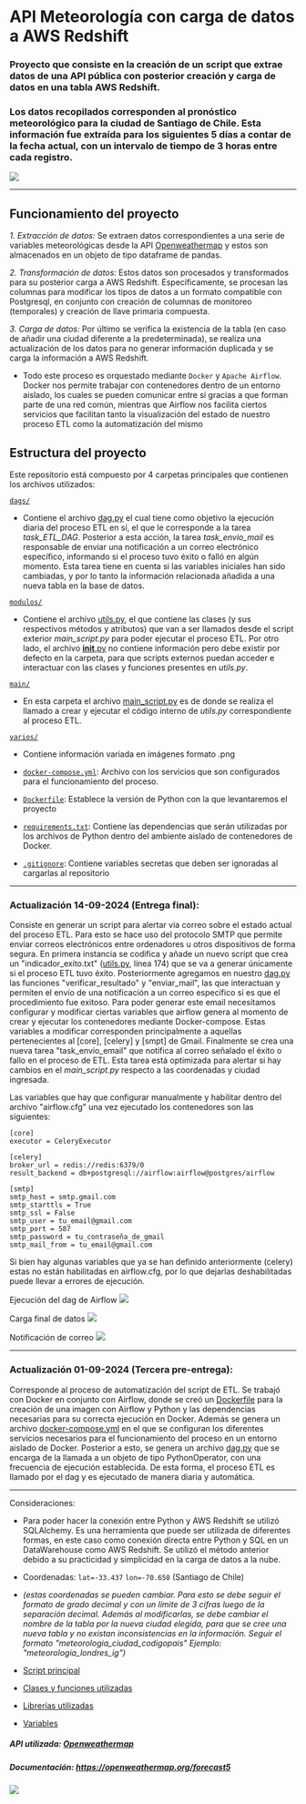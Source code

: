 # API Meteorología con carga de datos a AWS Redshift

### Proyecto que consiste en la creación de un script que extrae datos de una API pública con posterior creación y carga de datos en una tabla AWS Redshift.


### Los datos recopilados corresponden al pronóstico meteorológico para la ciudad de Santiago de Chile. Esta información fue extraída para los siguientes 5 días a contar de la fecha actual, con un intervalo de tiempo de 3 horas entre cada registro.

[![](https://github.com/cristobalqv/API_Meteorolog-a_Carga_AWSRedshift/blob/main/varios/santiago.png)](https://github.com/cristobalqv/API_Meteorolog-a_Carga_AWSRedshift/blob/main/varios/santiago.png)


------------
## Funcionamiento del proyecto
*1. Extracción de datos:*
Se extraen datos correspondientes a una serie de variables meteorológicas desde la API [Openweathermap](https://openweathermap.org/ "Openweathermap") y estos son almacenados en un objeto de tipo dataframe de pandas.


*2. Transformación de datos:*
Estos datos son procesados y transformados para su posterior carga a AWS Redshift. Específicamente, se procesan las columnas para modificar los tipos de datos a un formato compatible con Postgresql, en conjunto con creación de columnas de monitoreo (temporales) y creación de llave primaria compuesta.


*3. Carga de datos:*
Por último se verifica la existencia de la tabla (en caso de añadir una ciudad diferente a la predeterminada), se realiza una actualización de los datos para no generar información duplicada y se carga la información a AWS Redshift.


- Todo este proceso es orquestado mediante `Docker` y `Apache Airflow`. Docker nos permite trabajar con contenedores dentro de un entorno aislado, los cuales se pueden comunicar entre sí gracias a que forman parte de una red común, mientras que Airflow nos facilita ciertos servicios que facilitan tanto la visualización del estado de nuestro proceso ETL como la automatización del mismo


## Estructura del proyecto

Este repositorio está compuesto por 4 carpetas principales que contienen los archivos utilizados:

[`dags/`](https://github.com/cristobalqv/API_Meteorolog-a_Carga_AWSRedshift/tree/main/dags "`dags/`")
- Contiene el archivo [dag.py](https://github.com/cristobalqv/API_Meteorolog-a_Carga_AWSRedshift/blob/main/dags/dag.py "dag.py") el cual tiene como objetivo la ejecución diaria del proceso ETL en sí, el que le corresponde a la tarea *task_ETL_DAG*. Posterior a esta acción, la tarea *task_envio_mail* es responsable de enviar una notificación a un correo electrónico específico, informando si el proceso tuvo éxito o falló en algún momento. Esta tarea tiene en cuenta si las variables iniciales han sido cambiadas, y por lo tanto la información relacionada añadida a una nueva tabla en la base de datos.  

[`modulos/`](https://github.com/cristobalqv/API_Meteorolog-a_Carga_AWSRedshift/tree/main/modulos "`modulos/`")
- Contiene el archivo [utils.py](https://github.com/cristobalqv/API_Meteorolog-a_Carga_AWSRedshift/blob/main/modulos/utils.py "utils.py"), el que contiene las clases (y sus respectivos métodos y atributos) que van a ser llamados desde el script exterior *main_script.py* para poder ejecutar el proceso ETL. Por otro lado, el archivo [__init__.py](https://github.com/cristobalqv/API_Meteorolog-a_Carga_AWSRedshift/tree/main/modulos "__init__.py") no contiene información pero debe existir por defecto en la carpeta, para que scripts externos puedan acceder e interactuar con las clases y funciones presentes en *utils.py*. 

[`main/`](https://github.com/cristobalqv/API_Meteorolog-a_Carga_AWSRedshift/tree/main/main "`main/`")
- En esta carpeta el archivo [main_script.py](https://github.com/cristobalqv/API_Meteorolog-a_Carga_AWSRedshift/blob/main/script/main_script.py "main_script.py") es de donde se realiza el llamado a crear y ejecutar el código interno de *utils.py* correspondiente al proceso ETL. 

[`varios/`](https://github.com/cristobalqv/API_Meteorolog-a_Carga_AWSRedshift/tree/main/varios "`varios/`")
- Contiene información variada en imágenes formato .png 


- [`docker-compose.yml`](https://github.com/cristobalqv/API_Meteorolog-a_Carga_AWSRedshift/blob/main/docker-compose.yml "`docker-compose.yml`"): Archivo con los servicios que son configurados para el funcionamiento del proceso. 
- [`Dockerfile`](https://github.com/cristobalqv/API_Meteorolog-a_Carga_AWSRedshift/blob/main/Dockerfile "`Dockerfile`"): Establece la versión de Python con la que levantaremos el proyecto
- [`requirements.txt`](https://github.com/cristobalqv/API_Meteorolog-a_Carga_AWSRedshift/blob/main/requirements.txt "`requirements.txt`"): Contiene las dependencias que serán utilizadas por los archivos de Python dentro del ambiente aislado de contenedores de Docker. 
- [`.gitignore`](https://github.com/cristobalqv/API_Meteorolog-a_Carga_AWSRedshift/blob/main/.gitignore "`.gitignore`"): Contiene variables secretas que deben ser ignoradas al cargarlas al repositorio

------------

### Actualización 14-09-2024 (Entrega final):

Consiste en generar un script para alertar via correo sobre el estado actual del proceso ETL. Para esto se hace uso del protocolo SMTP que permite enviar correos electrónicos entre ordenadores u otros dispositivos de forma segura. En primera instancia se codifica y añade un nuevo script que crea un "indicador_exito.txt" ([utils.py](https://github.com/cristobalqv/API_Meteorolog-a_Carga_AWSRedshift/blob/main/modulos/utils.py "utils.py"), línea 174) que se va a generar únicamente si el proceso ETL tuvo éxito. Posteriormente agregamos en nuestro [dag.py](https://github.com/cristobalqv/API_Meteorolog-a_Carga_AWSRedshift/blob/main/dags/dag.py "dag") las funciones "verificar_resultado" y "enviar_mail", las que interactuan y permiten el envío de una notificación a un correo específico si es que el procedimiento fue exitoso. Para poder generar este email necesitamos configurar y modificar ciertas variables que airflow genera al momento de crear y ejecutar los contenedores mediante Docker-compose. Estas variables a modificar corresponden principalmente a aquellas pertenecientes al [core], [celery] y [smpt] de Gmail. 
Finalmente se crea una nueva tarea "task_envio_email" que notifica al correo señalado el éxito o fallo en el proceso de ETL. Esta tarea está optimizada para alertar si hay cambios en el *main_script.py* respecto a las coordenadas y ciudad ingresada.


Las variables que hay que configurar manualmente y habilitar dentro del archivo "airflow.cfg" una vez ejecutado los contenedores son las siguientes:

```
[core]
executor = CeleryExecutor

[celery]
broker_url = redis://redis:6379/0
result_backend = db+postgresql://airflow:airflow@postgres/airflow

[smtp]
smtp_host = smtp.gmail.com
smtp_starttls = True
smtp_ssl = False
smtp_user = tu_email@gmail.com
smtp_port = 587
smtp_password = tu_contraseña_de_gmail
smtp_mail_from = tu_email@gmail.com
```

Si bien hay algunas variables que ya se han definido anteriormente (celery) estas no están habilitadas en airflow.cfg, por lo que dejarlas deshabilitadas puede llevar a errores de ejecución.

Ejecución del dag de Airflow
[![](https://github.com/cristobalqv/API_Meteorolog-a_Carga_AWSRedshift/blob/main/varios/ejecucion_dag.png)](https://github.com/cristobalqv/API_Meteorolog-a_Carga_AWSRedshift/blob/main/varios/ejecucion_dag.png)

Carga final de datos
[![](https://github.com/cristobalqv/API_Meteorolog-a_Carga_AWSRedshift/blob/main/varios/dbeaver.png)](https://github.com/cristobalqv/API_Meteorolog-a_Carga_AWSRedshift/blob/main/varios/dbeaver.png)

Notificación de correo
[![](https://github.com/cristobalqv/API_Meteorolog-a_Carga_AWSRedshift/blob/main/varios/correo.png)](https://github.com/cristobalqv/API_Meteorolog-a_Carga_AWSRedshift/blob/main/varios/correo.png)

------------

### Actualización 01-09-2024 (Tercera pre-entrega):

Corresponde al proceso de automatización del script de ETL. Se trabajó con Docker en conjunto con Airflow, donde se creó un [Dockerfile](https://github.com/cristobalqv/API_Meteorolog-a_Carga_AWSRedshift/blob/main/Dockerfile "Dockerfile") para la creación de una imagen con Airflow y Python y las dependencias necesarias para su correcta ejecución en Docker. Además se genera un archivo [docker-compose.yml](https://github.com/cristobalqv/API_Meteorolog-a_Carga_AWSRedshift/blob/main/docker-compose.yml "docker-compose.yml") en el que se configuran los diferentes servicios necesarios para el funcionamiento del proceso en un entorno aislado de Docker. Posterior a esto, se genera un archivo [dag.py](https://github.com/cristobalqv/API_Meteorolog-a_Carga_AWSRedshift/blob/main/dags/dag.py "dag") que se encarga de la llamada a un objeto de tipo PythonOperator, con una frecuencia de ejecución establecida. De esta forma, el proceso ETL es llamado por el dag y es ejecutado de manera diaria y automática.

------------

Consideraciones:
- Para poder hacer la conexión entre Python y AWS Redshift se utilizó  SQLAlchemy.  Es una herramienta que puede ser utilizada de diferentes formas, en este caso como conexión directa entre Python y SQL en un DataWarehouse como AWS Redshift.
Se utilizó el método anterior debido a su practicidad y simplicidad en la carga de datos a la nube.

- Coordenadas: `lat=-33.437` `lon=-70.650`  (Santiago de Chile)  
- *(estas coordenadas se pueden cambiar. Para esto se debe seguir el formato de grado decimal y con un límite de 3 cifras luego de la separación decimal. Además al modificarlas, se debe cambiar el nombre de la tabla por la nueva ciudad elegida, para que se cree una nueva tabla y no existan inconsistencias en la información. Seguir el formato "meteorologia_ciudad_codigopais"
Ejemplo: "meteorologia_londres_ig")*

- [Script principal](https://github.com/cristobalqv/API_Meteorolog-a_Carga_AWSRedshift/blob/main/script/main_script.py "Script principal")

- [Clases y funciones utilizadas](https://github.com/cristobalqv/API_Meteorolog-a_Carga_AWSRedshift/blob/main/modulos/utils.py "Clases y funciones utilizadas")
- [Librerías utilizadas](https://github.com/cristobalqv/API_Meteorolog-a_Carga_AWSRedshift/blob/main/requirements.txt "Librerías utilizadas")

- [Variables](https://github.com/cristobalqv/API_Meteorolog-a_Carga_AWSRedshift/blob/main/varios/variables.png "Variables")

##### API utilizada: [Openweathermap](https://openweathermap.org/ "Openweathermap")
##### Documentación: https://openweathermap.org/forecast5

[![](https://github.com/cristobalqv/API_Meteorolog-a_Carga_AWSRedshift/blob/main/varios/openweathermap.png)](https://github.com/cristobalqv/API_Meteorolog-a_Carga_AWSRedshift/blob/main/varios/openweathermap.png)


